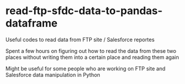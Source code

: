 # read-ftp-sfdc-data-to-pandas-dataframe

Useful codes to read data from FTP site / Salesforce reportes

Spent a few hours on figuring out how to read the data from these two places without writing them into a certain place and reading them again

Might be useful for some people who are working on FTP site and Salesforce data manipulation in Python
